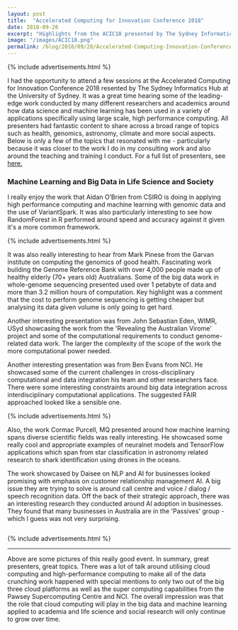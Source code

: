 ```yaml
---
layout: post
title:  "Accelerated Computing for Innovation Conference 2018"
date: 2018-09-28
excerpt: "Highlights from the ACIC18 presented by The Sydney Informatics Hub at the University of Sydney"
image: "/images/ACIC18.png"
permalink: /blog/2018/09/28/Accelerated-Computing-Innovation-Conference-USYD
---
```



{% include advertisements.html %}


I had the opportunity to attend a few sessions at the Accelerated Computing for Innovation Conference 2018 resented by The Sydney Informatics Hub at the University of Sydney. It was a great time hearing some of the leading-edge work conducted by many different researchers and academics around how data science and machine learning has been used in a variety of applications specifically using large scale, high performance computing. All presenters had fantastic content to share across a broad range of topics such as health, genomics, astronomy, climate and more social aspects. Below is only a few of the topics that resonated with me - particularly because it was closer to the work I do in my consulting work and also around the teaching and training I conduct. For a full list of presenters, see <a href="https://informatics.sydney.edu.au/hpc_conference/">here.</a>


<h3>Machine Learning and Big Data in Life Science and Society</h3>


I really enjoy the work that Aidan O’Brien from CSIRO is doing in applying high performance computing and machine learning with genomic data and the use of VariantSpark. It was also particularly interesting to see how RandomForest in R performed around speed and accuracy against it given it's a more common framework.


{% include advertisements.html %}



It was also really interesting to hear from Mark Pinese from the Garvan institute on computing the genomics of good health. Fascinating work building the Genome Reference Bank with over 4,000 people made up of healthy elderly (70+ years old) Australians. Some of the big data work in whole-genome sequencing presented used over 1 petabyte of data and more than 3.2 million hours of computation. Key highlight was a comment that the cost to perform genome sequencing is getting cheaper but analysing its data given volume is only going to get hard.

Another interesting presentation was from John Sebastian Eden, WIMR, USyd showcasing the work from the 'Revealing the Australian Virome' project and some of the computational requirements to conduct genome-related data work. The larger the complexity of the scope of the work the more computational power needed.


Another interesting presentation was from Ben Evans from NCI. He showcased some of the current challenges in cross-disciplinary computational and data integration his team and other researchers face. There were some interesting constraints around big data integration across interdisciplinary computational applications. The suggested FAIR approached looked like a sensible one.


{% include advertisements.html %}



Also, the work Cormac Purcell, MQ presented around how machine learning spans diverse scientific fields was really interesting. He showcased some really cool and appropriate examples of neuralnet models and TensorFlow applications which span from star classification in astronomy related research to shark identification using drones in the oceans. 


The work showcased by Daisee on NLP and AI for businesses looked promising with emphasis on customer relationship management AI. A big issue they are trying to solve is around call centre and voice / dialog / speech recognition data. Off the back of their strategic approach, there was an interesting research they conducted around AI adoption in businesses. They found that many businesses in Australia are in the 'Passives' group - which I guess was not very surprising.


<div class="box alt">
	<div class="row 50% uniform">
		<div class="4u"><span class="image fit"><img src="{{ "/images/ACIC18-2.png" | absolute_url }}" alt="" /></span></div>
		<div class="4u"><span class="image fit"><img src="{{ "/images/ACIC18-3.png" | absolute_url }}" alt="" /></span></div>
		<div class="4u"><span class="image fit"><img src="{{ "/images/ACIC18-4.png" | absolute_url }}" alt="" /></span></div>
		<div class="4u"><span class="image fit"><img src="{{ "/images/ACIC18-5.png" | absolute_url }}" alt="" /></span></div>
		<div class="4u"><span class="image fit"><img src="{{ "/images/ACIC18-6-1.png" | absolute_url }}" alt="" /></span></div>
		<div class="4u"><span class="image fit"><img src="{{ "/images/ACIC18-6-2.png" | absolute_url }}" alt="" /></span></div>
		<div class="4u"><span class="image fit"><img src="{{ "/images/ACIC18-7-1.png" | absolute_url }}" alt="" /></span></div>
		<div class="4u"><span class="image fit"><img src="{{ "/images/ACIC18-7-2.png" | absolute_url }}" alt="" /></span></div>
		<div class="4u"><span class="image fit"><img src="{{ "/images/ACIC18-8.png" | absolute_url }}" alt="" /></span></div>
	</div>
</div>


{% include advertisements.html %}


***

Above are some pictures of this really good event. In summary, great presenters, great topics. There was a lot of talk around utilising cloud computing and high-performance computing to make all of the data crunching work happened with special mentions to only two out of the big three cloud platforms as well as the super computing capabilities from the Pawsey Supercomputing Centre and NCI. The overall impression was that the role that cloud computing will play in the big data and machine learning applied to academia and life science and social research will only continue to grow over time.
